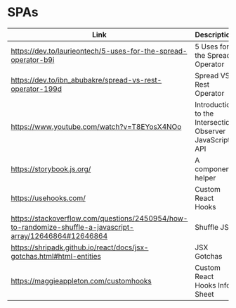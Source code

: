# SPAs

| Link | Description | Added by |
| ---- | ----------- | -------- |
| https://dev.to/laurieontech/5-uses-for-the-spread-operator-b9i | 5 Uses for the Spread Operator  | [@hannahgooding](https://github.com/hannahgooding) |
| https://dev.to/ibn_abubakre/spread-vs-rest-operator-199d | Spread VS Rest Operator | [@hannahgooding](https://github.com/hannahgooding) |
| https://www.youtube.com/watch?v=T8EYosX4NOo | Introduction to the Intersection Observer JavaScript API | [@khadija-nur](https://github.com/khadija-nur) |
|https://storybook.js.org/| A component helper | @[rungt](https://github.com/rungt)|
|https://usehooks.com/| Custom React Hooks | @[rungt](https://github.com/rungt)|
|https://stackoverflow.com/questions/2450954/how-to-randomize-shuffle-a-javascript-array/12646864#12646864| Shuffle JS | @[rungt](https://github.com/rungt)|
|https://shripadk.github.io/react/docs/jsx-gotchas.html#html-entities| JSX Gotchas| @[rungt](https://github.com/rungt)|
|https://maggieappleton.com/customhooks| Custom React Hooks Info Sheet | @[rungt](https://github.com/rungt)|


